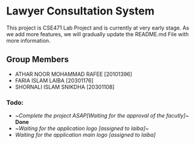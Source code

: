 # Lawyer Consultation System
This project is CSE471 Lab Project and is currently at very early stage.
As we add more features, we will gradually update the README.md File 
with more information.

## Group Members
* ATHAR NOOR MOHAMMAD RAFEE [20101396]
* FARIA ISLAM LAIBA [20301176]
* SHORNALI ISLAM SNIKDHA [20301108]

### Todo:
 * ~_Complete the project ASAP[Waiting for the approval of the facutly]_~ **Done**
 * ~_Waiting for the application logo [assigned to laiba]_~
 * _Waiting for the application main logo [assigned to laiba]_
